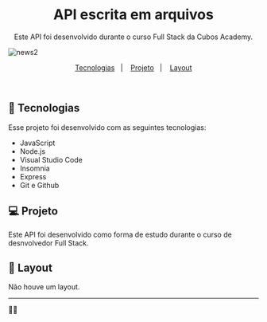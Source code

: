 <h1 align="center"> API escrita em arquivos </h1>

<p align="center">
Este API foi desenvolvido durante o curso Full Stack da Cubos Academy.
</p>


 ![news2](https://github.com/jessica-dds/API-escrita-arquivos/assets/150213234/daeb2532-826f-449d-8546-85b3bb0ce806)


 
<p align="center">
  <a href="#-tecnologias">Tecnologias</a>&nbsp;&nbsp;&nbsp;|&nbsp;&nbsp;&nbsp;
  <a href="#-projeto">Projeto</a>&nbsp;&nbsp;&nbsp;|&nbsp;&nbsp;&nbsp;
  <a href="#-layout">Layout</a>
</p>

<br>

## 🚀 Tecnologias

Esse projeto foi desenvolvido com as seguintes tecnologias:
- JavaScript
- Node.js
- Visual Studio Code
- Insomnia
- Express
- Git e Github

## 💻 Projeto

 Este API foi desenvolvido como forma de estudo durante o curso de desnvolvedor Full Stack.

## 🔖 Layout

Não houve um layout.


---


💜🎯 

